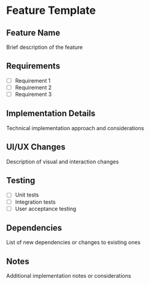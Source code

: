 # Feature Template

## Feature Name
Brief description of the feature

## Requirements
- [ ] Requirement 1
- [ ] Requirement 2
- [ ] Requirement 3

## Implementation Details
Technical implementation approach and considerations

## UI/UX Changes
Description of visual and interaction changes

## Testing
- [ ] Unit tests
- [ ] Integration tests
- [ ] User acceptance testing

## Dependencies
List of new dependencies or changes to existing ones

## Notes
Additional implementation notes or considerations 